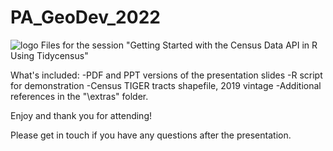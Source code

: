 # PA_GeoDev_2022
![logo](https://user-images.githubusercontent.com/29609442/157460971-e9ce595a-0af9-49f9-8667-d0ec3cc6ebcd.PNG)
Files for the session "Getting Started with the Census Data API in R Using Tidycensus"

What's included:
-PDF and PPT versions of the presentation slides
-R script for demonstration
-Census TIGER tracts shapefile, 2019 vintage
-Additional references in the "\extras" folder.

Enjoy and thank you for attending!

Please get in touch if you have any questions after the presentation.
